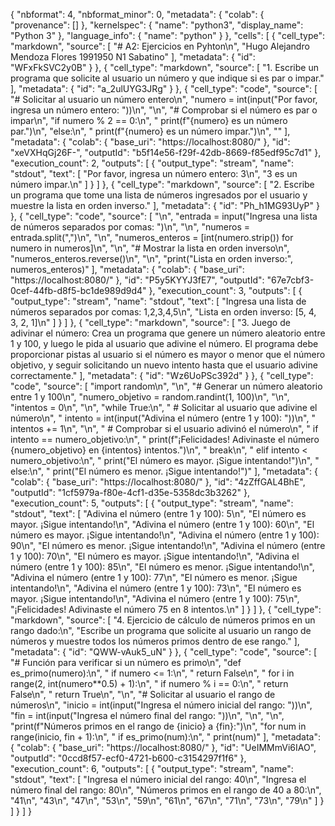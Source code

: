{
  "nbformat": 4,
  "nbformat_minor": 0,
  "metadata": {
    "colab": {
      "provenance": []
    },
    "kernelspec": {
      "name": "python3",
      "display_name": "Python 3"
    },
    "language_info": {
      "name": "python"
    }
  },
  "cells": [
    {
      "cell_type": "markdown",
      "source": [
        "# A2: Ejercicios en Pyhton\n",
        "Hugo Alejandro Mendoza Flores   1991950   N1 Sabatino"
      ],
      "metadata": {
        "id": "WFxFkSVC2y0B"
      }
    },
    {
      "cell_type": "markdown",
      "source": [
        "1. Escribe un programa que solicite al usuario un número y que indique si es par o impar."
      ],
      "metadata": {
        "id": "a_2ulUYG3JRg"
      }
    },
    {
      "cell_type": "code",
      "source": [
        "# Solicitar al usuario un número entero\n",
        "numero = int(input(\"Por favor, ingresa un número entero: \"))\n",
        "\n",
        "# Comprobar si el número es par o impar\n",
        "if numero % 2 == 0:\n",
        "    print(f\"{numero} es un número par.\")\n",
        "else:\n",
        "    print(f\"{numero} es un número impar.\")\n",
        ""
      ],
      "metadata": {
        "colab": {
          "base_uri": "https://localhost:8080/"
        },
        "id": "xeVXHqGj26F-",
        "outputId": "b5f14e56-f29f-42db-8669-f85edf95c7d1"
      },
      "execution_count": 2,
      "outputs": [
        {
          "output_type": "stream",
          "name": "stdout",
          "text": [
            "Por favor, ingresa un número entero: 3\n",
            "3 es un número impar.\n"
          ]
        }
      ]
    },
    {
      "cell_type": "markdown",
      "source": [
        "2. Escribe un programa que tome una lista de números ingresados por el usuario y muestre la lista en orden inverso."
      ],
      "metadata": {
        "id": "Ph_h1MG93UyP"
      }
    },
    {
      "cell_type": "code",
      "source": [
        "\n",
        "entrada = input(\"Ingresa una lista de números separados por comas: \")\n",
        "\n",
        "numeros = entrada.split(\",\")\n",
        "\n",
        "numeros_enteros = [int(numero.strip()) for numero in numeros]\n",
        "\n",
        "# Mostrar la lista en orden inverso\n",
        "numeros_enteros.reverse()\n",
        "\n",
        "print(\"Lista en orden inverso:\", numeros_enteros)"
      ],
      "metadata": {
        "colab": {
          "base_uri": "https://localhost:8080/"
        },
        "id": "P5y5KYYJ3fE7",
        "outputId": "67e7cbf3-0cef-44fb-d8f5-bc1de989d9d4"
      },
      "execution_count": 3,
      "outputs": [
        {
          "output_type": "stream",
          "name": "stdout",
          "text": [
            "Ingresa una lista de números separados por comas: 1,2,3,4,5\n",
            "Lista en orden inverso: [5, 4, 3, 2, 1]\n"
          ]
        }
      ]
    },
    {
      "cell_type": "markdown",
      "source": [
        "3. Juego de adivinar el número: Crea un programa que genere un número aleatorio entre 1 y 100, y luego le pida al usuario que adivine el número. El programa debe proporcionar pistas al usuario si el número es mayor o menor que el número objetivo, y seguir solicitando un nuevo intento hasta que el usuario adivine correctamente."
      ],
      "metadata": {
        "id": "Wz6UoPSc392d"
      }
    },
    {
      "cell_type": "code",
      "source": [
        "import random\n",
        "\n",
        "# Generar un número aleatorio entre 1 y 100\n",
        "numero_objetivo = random.randint(1, 100)\n",
        "\n",
        "intentos = 0\n",
        "\n",
        "while True:\n",
        "    # Solicitar al usuario que adivine el número\n",
        "    intento = int(input(\"Adivina el número (entre 1 y 100): \"))\n",
        "    intentos += 1\n",
        "\n",
        "    # Comprobar si el usuario adivinó el número\n",
        "    if intento == numero_objetivo:\n",
        "        print(f\"¡Felicidades! Adivinaste el número {numero_objetivo} en {intentos} intentos.\")\n",
        "        break\n",
        "    elif intento < numero_objetivo:\n",
        "        print(\"El número es mayor. ¡Sigue intentando!\")\n",
        "    else:\n",
        "        print(\"El número es menor. ¡Sigue intentando!\")"
      ],
      "metadata": {
        "colab": {
          "base_uri": "https://localhost:8080/"
        },
        "id": "4zZffGAL4BhE",
        "outputId": "1cf5979a-f80e-4cf1-d35e-5358dc3b3262"
      },
      "execution_count": 5,
      "outputs": [
        {
          "output_type": "stream",
          "name": "stdout",
          "text": [
            "Adivina el número (entre 1 y 100): 5\n",
            "El número es mayor. ¡Sigue intentando!\n",
            "Adivina el número (entre 1 y 100): 60\n",
            "El número es mayor. ¡Sigue intentando!\n",
            "Adivina el número (entre 1 y 100): 90\n",
            "El número es menor. ¡Sigue intentando!\n",
            "Adivina el número (entre 1 y 100): 70\n",
            "El número es mayor. ¡Sigue intentando!\n",
            "Adivina el número (entre 1 y 100): 85\n",
            "El número es menor. ¡Sigue intentando!\n",
            "Adivina el número (entre 1 y 100): 77\n",
            "El número es menor. ¡Sigue intentando!\n",
            "Adivina el número (entre 1 y 100): 73\n",
            "El número es mayor. ¡Sigue intentando!\n",
            "Adivina el número (entre 1 y 100): 75\n",
            "¡Felicidades! Adivinaste el número 75 en 8 intentos.\n"
          ]
        }
      ]
    },
    {
      "cell_type": "markdown",
      "source": [
        "4. Ejercicio de cálculo de números primos en un rango dado:\n",
        "Escribe un programa que solicite al usuario un rango de números y muestre todos los números primos dentro de ese rango."
      ],
      "metadata": {
        "id": "QWW-vAuk5_uN"
      }
    },
    {
      "cell_type": "code",
      "source": [
        "# Función para verificar si un número es primo\n",
        "def es_primo(numero):\n",
        "    if numero <= 1:\n",
        "        return False\n",
        "    for i in range(2, int(numero**0.5) + 1):\n",
        "        if numero % i == 0:\n",
        "            return False\n",
        "    return True\n",
        "\n",
        "# Solicitar al usuario el rango de números\n",
        "inicio = int(input(\"Ingresa el número inicial del rango: \"))\n",
        "fin = int(input(\"Ingresa el número final del rango: \"))\n",
        "\n",
        "\n",
        "print(f\"Números primos en el rango de {inicio} a {fin}:\")\n",
        "for num in range(inicio, fin + 1):\n",
        "    if es_primo(num):\n",
        "        print(num)"
      ],
      "metadata": {
        "colab": {
          "base_uri": "https://localhost:8080/"
        },
        "id": "UeIMMmVi6IAO",
        "outputId": "0ccd8f57-ecf0-4721-b600-c3154297f1f6"
      },
      "execution_count": 6,
      "outputs": [
        {
          "output_type": "stream",
          "name": "stdout",
          "text": [
            "Ingresa el número inicial del rango: 40\n",
            "Ingresa el número final del rango: 80\n",
            "Números primos en el rango de 40 a 80:\n",
            "41\n",
            "43\n",
            "47\n",
            "53\n",
            "59\n",
            "61\n",
            "67\n",
            "71\n",
            "73\n",
            "79\n"
          ]
        }
      ]
    }
  ]
}

